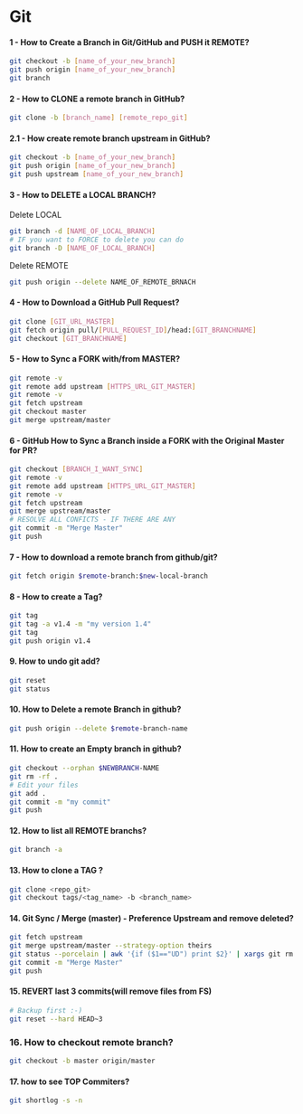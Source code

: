 # Git

#### 1 - How to Create a Branch in Git/GitHub and PUSH it REMOTE?

```bash
git checkout -b [name_of_your_new_branch]
git push origin [name_of_your_new_branch]
git branch
```

#### 2 - How to CLONE a remote branch in GitHub?

```bash
git clone -b [branch_name] [remote_repo_git]
```

#### 2.1 - How create remote branch upstream in GitHub?

```bash
git checkout -b [name_of_your_new_branch]
git push origin [name_of_your_new_branch]
git push upstream [name_of_your_new_branch]
```

#### 3 - How to DELETE a LOCAL BRANCH?

Delete LOCAL
```bash
git branch -d [NAME_OF_LOCAL_BRANCH]
# IF you want to FORCE to delete you can do
git branch -D [NAME_OF_LOCAL_BRANCH]
```
Delete REMOTE
```bash
git push origin --delete NAME_OF_REMOTE_BRNACH
```

#### 4 - How to Download a GitHub Pull Request?

```bash
git clone [GIT_URL_MASTER]
git fetch origin pull/[PULL_REQUEST_ID]/head:[GIT_BRANCHNAME]
git checkout [GIT_BRANCHNAME]
```

#### 5 - How to Sync a FORK with/from MASTER?

```bash
git remote -v 
git remote add upstream [HTTPS_URL_GIT_MASTER]
git remote -v 
git fetch upstream 
git checkout master 
git merge upstream/master 
```

#### 6 - GitHub How to Sync a Branch inside a FORK with the Original Master for PR?

```bash
git checkout [BRANCH_I_WANT_SYNC]
git remote -v 
git remote add upstream [HTTPS_URL_GIT_MASTER] 
git remote -v 
git fetch upstream 
git merge upstream/master 
# RESOLVE ALL CONFICTS - IF THERE ARE ANY
git commit -m "Merge Master" 
git push 
```

#### 7 - How to download a remote branch from github/git?
```bash
git fetch origin $remote-branch:$new-local-branch
```

#### 8 - How to create a Tag?
```bash
git tag
git tag -a v1.4 -m "my version 1.4"
git tag
git push origin v1.4
```

#### 9. How to undo git add?
```bash
git reset 
git status
```

#### 10. How to Delete a remote Branch in github?
```bash
git push origin --delete $remote-branch-name
```

#### 11. How to create an Empty branch in github? 
```bash
git checkout --orphan $NEWBRANCH-NAME
git rm -rf .
# Edit your files
git add .
git commit -m "my commit"
git push
```

#### 12. How to list all REMOTE branchs?
```bash
git branch -a
```

#### 13. How to clone a TAG ? 
```bash
git clone <repo_git>
git checkout tags/<tag_name> -b <branch_name>
```

#### 14. Git Sync / Merge (master) - Preference Upstream and remove deleted?
```bash
git fetch upstream
git merge upstream/master --strategy-option theirs
git status --porcelain | awk '{if ($1=="UD") print $2}' | xargs git rm
git commit -m "Merge Master"
git push 
```

#### 15. REVERT last 3 commits(will remove files from FS)
```bash
# Backup first :-)
git reset --hard HEAD~3
```

### 16. How to checkout remote branch?
```bash
git checkout -b master origin/master 
```

#### 17. how to see TOP Commiters?

```bash
git shortlog -s -n
```
